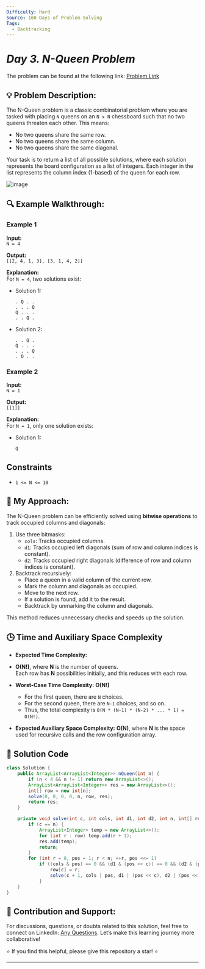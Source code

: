 ```yaml
---
Difficulty: Hard
Source: 160 Days of Problem Solving
Tags:
  - Backtracking
---
```


#  _Day 3. N-Queen Problem_ 

The problem can be found at the following link: [Problem Link](https://www.geeksforgeeks.org/batch/gfg-160-problems/track/recursion-and-backtracking-gfg-160/problem/n-queen-problem0315)

## 💡 **Problem Description:**

The N-Queen problem is a classic combinatorial problem where you are tasked with placing `N` queens on an `N x N` chessboard such that no two queens threaten each other. This means:

- No two queens share the same row.
- No two queens share the same column.
- No two queens share the same diagonal.

Your task is to return a list of all possible solutions, where each solution represents the board configuration as a list of integers. Each integer in the list represents the column index (1-based) of the queen for each row.

![image](https://github.com/user-attachments/assets/ec8facf8-b951-4455-8a96-4e6dbdab1936)

## 🔍 **Example Walkthrough:**

### Example 1

**Input:**  
`N = 4`

**Output:**  
`[[2, 4, 1, 3], [3, 1, 4, 2]]`

**Explanation:**  
For `N = 4`, two solutions exist:

- Solution 1:
  ```
  . Q . .
  . . . Q
  Q . . .
  . . Q .
  ```
- Solution 2:
  ```
  . . Q .
  Q . . .
  . . . Q
  . Q . .
  ```

### Example 2

**Input:**  
`N = 1`

**Output:**  
`[[1]]`

**Explanation:**  
For `N = 1`, only one solution exists:

- Solution 1:
  ```
  Q
  ```

## **Constraints**

- `1 <= N <= 10`

## 🎯 **My Approach:**

The N-Queen problem can be efficiently solved using **bitwise operations** to track occupied columns and diagonals:

1. Use three bitmasks:
   - `cols`: Tracks occupied columns.
   - `d1`: Tracks occupied left diagonals (sum of row and column indices is constant).
   - `d2`: Tracks occupied right diagonals (difference of row and column indices is constant).
2. Backtrack recursively:
   - Place a queen in a valid column of the current row.
   - Mark the column and diagonals as occupied.
   - Move to the next row.
   - If a solution is found, add it to the result.
   - Backtrack by unmarking the column and diagonals.

This method reduces unnecessary checks and speeds up the solution.

## 🕒 **Time and Auxiliary Space Complexity**

- **Expected Time Complexity:**
- **O(N!)**, where **N** is the number of queens.  
  Each row has **N** possibilities initially, and this reduces with each row.
- **Worst-Case Time Complexity:** **O(N!)**

  - For the first queen, there are `N` choices.
  - For the second queen, there are `N-1` choices, and so on.
  - Thus, the total complexity is `O(N * (N-1) * (N-2) * ... * 1) = O(N!)`.

- **Expected Auxiliary Space Complexity:** **O(N)**, where **N** is the space used for recursive calls and the row configuration array.

## 📝 **Solution Code**
```java
class Solution {
    public ArrayList<ArrayList<Integer>> nQueen(int n) {
        if (n < 4 && n != 1) return new ArrayList<>();
        ArrayList<ArrayList<Integer>> res = new ArrayList<>();
        int[] row = new int[n];
        solve(0, 0, 0, 0, n, row, res);
        return res;
    }

    private void solve(int c, int cols, int d1, int d2, int n, int[] row, ArrayList<ArrayList<Integer>> res) {
        if (c == n) {
            ArrayList<Integer> temp = new ArrayList<>();
            for (int r : row) temp.add(r + 1);
            res.add(temp);
            return;
        }
        for (int r = 0, pos = 1; r < n; ++r, pos <<= 1)
            if ((cols & pos) == 0 && (d1 & (pos << c)) == 0 && (d2 & (pos << (n - 1 - c))) == 0) {
                row[c] = r;
                solve(c + 1, cols | pos, d1 | (pos << c), d2 | (pos << (n - 1 - c)), n, row, res);
            }
    }
}
```
## 🎯 **Contribution and Support:**

For discussions, questions, or doubts related to this solution, feel free to connect on LinkedIn: [Any Questions](https://www.linkedin.com/in/sanjana-yadav007). Let’s make this learning journey more collaborative!

⭐ If you find this helpful, please give this repository a star! ⭐

---
